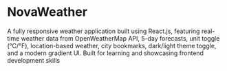 # NovaWeather
A fully responsive weather application built using React.js, featuring real-time weather data from OpenWeatherMap API, 5-day forecasts, unit toggle (°C/°F), location-based weather, city bookmarks, dark/light theme toggle, and a modern gradient UI. Built for learning and showcasing frontend development skills
